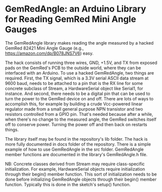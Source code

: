 # GemRedAngle: an Arduino Library for Reading GemRed Mini Angle Gauges

The GemRedAngle library makes reading the angle measured by a hacked GemRed 82421 Mini Angle 
Gauge (e.g., https://amazon.com/dp/B078JNS7V6) easy. 

The hack consists of running three wires, GND, +1.5V, and TX from exposed pads on the GemRed's 
PCB to the outside world, where they can be interfaced with an Arduino. To use a hacked 
GemRedAngle, two things are required. First, the TX signal, which is a 3.3V serial ASCII data 
stream at 9600 baud, needs to be attached to a pin that is the RX line for some concrete subclass 
of Stream, a HardwareSerial object like Serial1, for instance. And second, there needs to be a 
digital pin that can be used to turn the power to the GemRed device on and off. There are lots of 
ways to accomplish this, for example by building a crude Vcc-powered linear regulator made from a 
small general purpose NPN transistor and two resistors controlled from a GPIO pin. That's needed 
because after a while, when there's no change to the measured angle, the GemRed switches itself 
off to conserve power. Turning the power off and then back on restarts things.

The library itself may be found in the repository's lib folder. The hack is more fully documented 
in docs folder of the repository. There is a simple example of how to use GemRedAngle in the src 
folder. GemRedAngle member functions are documented in the library's GemRedAngle.h file.

NB: Concrete classes derived from Stream may require class-specific initialization. For 
example, HardwareSerial objects require initialization through their begin() member function. 
This sort of initialization needs to be done before initializing GemRedAngle objects through 
their begin() member function. Typically this is done in the sketch's setup() function. 
